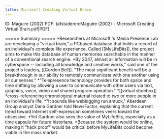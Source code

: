 ```yaml
---
title: Microsoft Creating Virtual Brain
---
```

ID: Maguire (2002)
PDF: (afstuderen:Maguire (2002) - Microsoft Creating Virtual Brain.pdf|PDF)

===== Summary =====
*Researchers at Microsoft 's Media Presence Lab are developing a "virtual brain," a PCbased database that holds a record of an individual's complete life experience. Called [[MyLifeBits]], the project aims to make this database of human memories searchable in the manner of a conventional search engine. 
*By 2047, almost all information will be in cyberspace -- including all knowledge and creative works," said one of the project's leaders, [[Gordon Bell]]. "The most significant benefit will be a breakthrough in our ability to remotely communicate with one another using all our senses."
*"Telepresence technology provides for both space and time shifting by allowing a user to communicate with other users via text, graphics, voice, video and shared program operation."
*[[virtual shoebox]]
*cross-referencing chronological material related to two or more people in an individual's life.
*"It sounds like weblogging run amuck," Aberdeen Group analyst Dana Gardner told NewsFactor, explaining that the current trend toward Internet self-expression sometimes veers toward the obsessive.
*Yet Gardner also sees the value of MyLifeBits, especially as a time capsule for future historians.
*Because the system would be online, making it "hack proof" would be critical before MyLifeBits could become viable in the mass market.
